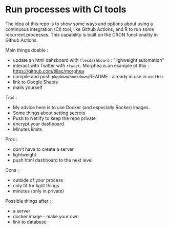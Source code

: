 # Run processes with CI tools

The idea of this repo is to show some ways and options about using a continuous integration (CI) tool, like Github Actions, and R to run some recurrent processes.
This capability is built on the CRON functionality in Github Actions.

Main things doable :

+ update an html dahsboard with `flexdashboard` : "lighweight automation"
+ interact with Twitter with `rtweet`. Morphea is an example of this : https://github.com/tillac/morphea
+ compile and push `pkgdown`/`bookdown`/README : already in use in `usethis`
+ link to Google Sheets
+ mails yourself

Tips :

+ My advice here is to use Docker (and especially Rocker) images.
+ Some things about setting secrets
+ Push to Netlify to keep the repo private
+ encrypt your dashboard 
+ Minutes limits

Pros :

+ don't have to create a server
+ lightweight
+ push html dashboard to the next level

Cons :

+ outside of your process
+ only fit for light things
+ minutes (only in private)

Possible things after :

+ a server
+ docker image - make your own
+ link to database
